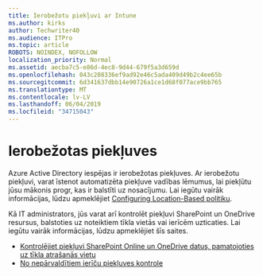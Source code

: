 ```yaml
---
title: Ierobežotu piekļuvi ar Intune
ms.author: kirks
author: Techwriter40
ms.audience: ITPro
ms.topic: article
ROBOTS: NOINDEX, NOFOLLOW
localization_priority: Normal
ms.assetid: aecba7c5-e86d-4ec8-9d44-679f5a3d659d
ms.openlocfilehash: 043c208336ef9ad92e46c5ada409d49b2c4ee65b
ms.sourcegitcommit: 6d341637dbb14e90726a1ce1d68f077ace9bb765
ms.translationtype: MT
ms.contentlocale: lv-LV
ms.lasthandoff: 06/04/2019
ms.locfileid: "34715043"
---
```

# <a name="conditional-access"></a>Ierobežotas piekļuves

<p>Azure Active Directory iespējas ir ierobežotas piekļuves. Ar ierobežotu piekļuvi, varat īstenot automatizēta piekļuve vadības lēmumus, lai piekļūtu jūsu mākonis progr, kas ir balstīti uz nosacījumu. Lai iegūtu vairāk informācijas, lūdzu apmeklējiet <a href="https://docs.microsoft.com/en-us/azure/active-directory/conditional-access/overview">Configuring Location-Based politiku</a>.</p> <p>Kā IT administrators, jūs varat arī kontrolēt piekļuvi SharePoint un OneDrive resursus, balstoties uz noteiktiem tīkla vietās vai ierīcēm uzticaties. Lai iegūtu vairāk informācijas, lūdzu apmeklējiet šīs saites.</p> <ul> <li><a href="https://docs.microsoft.com/en-us/sharepoint/control-access-based-on-network-location">Kontrolējiet piekļuvi SharePoint Online un OneDrive datus, pamatojoties uz tīkla atrašanās vietu</a></li> <li><a href="https://docs.microsoft.com/en-us/sharepoint/control-access-from-unmanaged-devices">No nepārvaldītiem ierīču piekļuves kontrole</a></li> </ul>

